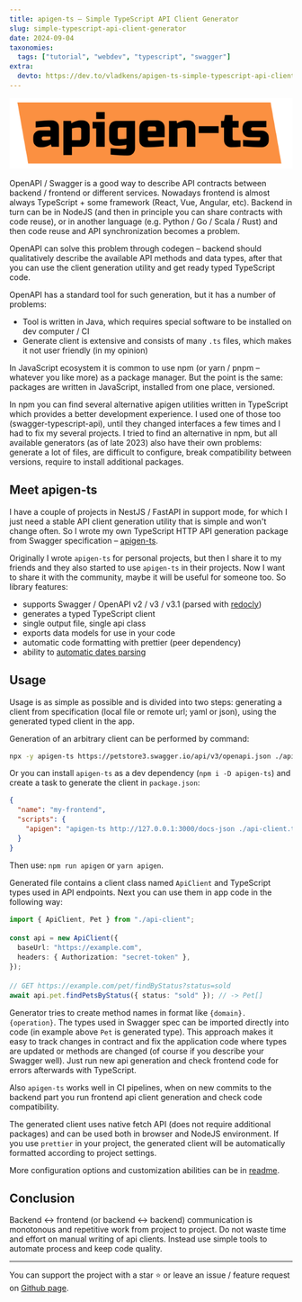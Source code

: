 ```yaml
---
title: apigen-ts – Simple TypeScript API Client Generator
slug: simple-typescript-api-client-generator
date: 2024-09-04
taxonomies:
  tags: ["tutorial", "webdev", "typescript", "swagger"]
extra:
  devto: https://dev.to/vladkens/apigen-ts-simple-typescript-api-client-generator-gm2
---
```


<center style="margin-bottom: 12px">
  <img src="https://raw.githubusercontent.com/vladkens/apigen-ts/HEAD/logo.svg" alg="logo" />
</center>

OpenAPI / Swagger is a good way to describe API contracts between backend / frontend or different services. Nowadays frontend is almost always TypeScript + some framework (React, Vue, Angular, etc). Backend in turn can be in NodeJS (and then in principle you can share contracts with code reuse), or in another language (e.g. Python / Go / Scala / Rust) and then code reuse and API synchronization becomes a problem.

OpenAPI can solve this problem through codegen – backend should qualitatively describe the available API methods and data types, after that you can use the client generation utility and get ready typed TypeScript code.

OpenAPI has a standard tool for such generation, but it has a number of problems:

- Tool is written in Java, which requires special software to be installed on dev computer / CI
- Generate client is extensive and consists of many `.ts` files, which makes it not user friendly (in my opinion)

In JavaScript ecosystem it is common to use npm (or yarn / pnpm – whatever you like more) as a package manager. But the point is the same: packages are written in JavaScript, installed from one place, versioned.

In npm you can find several alternative apigen utilities written in TypeScript which provides a better development experience. I used one of those too (swagger-typescript-api), until they changed interfaces a few times and I had to fix my several projects. I tried to find an alternative in npm, but all available generators (as of late 2023) also have their own problems: generate a lot of files, are difficult to configure, break compatibility between versions, require to install additional packages.

## Meet apigen-ts

I have a couple of projects in NestJS / FastAPI in support mode, for which I just need a stable API client generation utility that is simple and won't change often. So I wrote my own TypeScript HTTP API generation package from Swagger specification – [apigen-ts](https://github.com/vladkens/apigen-ts).

Originally I wrote `apigen-ts` for personal projects, but then I share it to my friends and they also started to use `apigen-ts` in their projects. Now I want to share it with the community, maybe it will be useful for someone too. So library features:

- supports Swagger / OpenAPI v2 / v3 / v3.1 (parsed with [redocly](https://github.com/Redocly))
- generates a typed TypeScript client
- single output file, single api class
- exports data models for use in your code
- automatic code formatting with prettier (peer dependency)
- ability to [automatic dates parsing](/rest-api-date-parsing)

## Usage

Usage is as simple as possible and is divided into two steps: generating a client from specification (local file or remote url; yaml or json), using the generated typed client in the app.

Generation of an arbitrary client can be performed by command:

```sh
npx -y apigen-ts https://petstore3.swagger.io/api/v3/openapi.json ./api-client.ts
```

Or you can install `apigen-ts` as a dev dependency (`npm i -D apigen-ts`) and create a task to generate the client in `package.json`:

```json
{
  "name": "my-frontend",
  "scripts": {
    "apigen": "apigen-ts http://127.0.0.1:3000/docs-json ./api-client.ts --parse-dates && tsc --noEmit"
  }
}
```

Then use: `npm run apigen` or `yarn apigen`.

Generated file contains a client class named `ApiClient` and TypeScript types used in API endpoints. Next you can use them in app code in the following way:

```ts
import { ApiClient, Pet } from "./api-client";

const api = new ApiClient({
  baseUrl: "https://example.com",
  headers: { Authorization: "secret-token" },
});

// GET https://example.com/pet/findByStatus?status=sold
await api.pet.findPetsByStatus({ status: "sold" }); // -> Pet[]
```

Generator tries to create method names in format like `{domain}.{operation}`. The types used in Swagger spec can be imported directly into code (in example above `Pet` is generated type). This approach makes it easy to track changes in contract and fix the application code where types are updated or methods are changed (of course if you describe your Swagger well). Just run new api generation and check frontend code for errors afterwards with TypeScript.

Also `apigen-ts` works well in CI pipelines, when on new commits to the backend part you run frontend api client generation and check code compatibility.

The generated client uses native fetch API (does not require additional packages) and can be used both in browser and NodeJS environment. If you use `prettier` in your project, the generated client will be automatically formatted according to project settings.

More configuration options and customization abilities can be in [readme](https://github.com/vladkens/apigen-ts).

## Conclusion

Backend ↔ frontend (or backend ↔ backend) communication is monotonous and repetitive work from project to project. Do not waste time and effort on manual writing of api clients. Instead use simple tools to automate process and keep code quality.

---

You can support the project with a star ⭐️ or leave an issue / feature request on [Github page](https://github.com/vladkens/apigen-ts).
